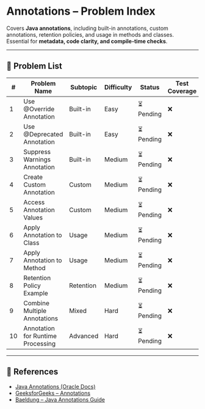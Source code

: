 # Annotations – Problem Index

Covers **Java annotations**, including built-in annotations, custom annotations, retention policies, and usage in methods and classes.  
Essential for **metadata, code clarity, and compile-time checks**.

---

## 📌 Problem List

| # | Problem Name | Subtopic | Difficulty | Status | Test Coverage |
|---|--------------|----------|------------|--------|---------------|
| 1 | Use @Override Annotation | Built-in | Easy | ⏳ Pending | ❌ |
| 2 | Use @Deprecated Annotation | Built-in | Easy | ⏳ Pending | ❌ |
| 3 | Suppress Warnings Annotation | Built-in | Medium | ⏳ Pending | ❌ |
| 4 | Create Custom Annotation | Custom | Medium | ⏳ Pending | ❌ |
| 5 | Access Annotation Values | Custom | Medium | ⏳ Pending | ❌ |
| 6 | Apply Annotation to Class | Usage | Medium | ⏳ Pending | ❌ |
| 7 | Apply Annotation to Method | Usage | Medium | ⏳ Pending | ❌ |
| 8 | Retention Policy Example | Retention | Medium | ⏳ Pending | ❌ |
| 9 | Combine Multiple Annotations | Mixed | Hard | ⏳ Pending | ❌ |
| 10 | Annotation for Runtime Processing | Advanced | Hard | ⏳ Pending | ❌ |

---

## 🔗 References

- [Java Annotations (Oracle Docs)](https://docs.oracle.com/javase/tutorial/java/annotations/)
- [GeeksforGeeks – Annotations](https://www.geeksforgeeks.org/annotations-in-java/)
- [Baeldung – Java Annotations Guide](https://www.baeldung.com/java-custom-annotations)
